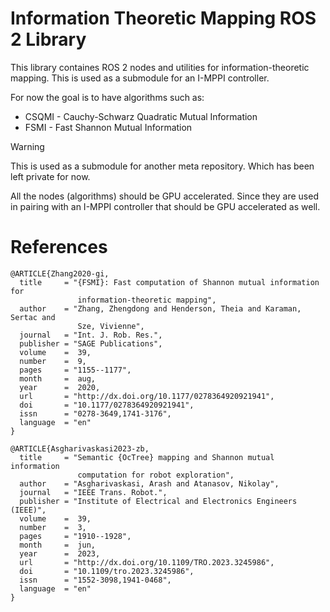 # Information Theoretic Mapping ROS 2 Library

This library containes ROS 2 nodes and utilities for
information-theoretic mapping. This is used as a submodule for an I-MPPI
controller.

For now the goal is to have algorithms such as:

- CSQMI - Cauchy-Schwarz Quadratic Mutual Information
- FSMI - Fast Shannon Mutual Information

> [!WARNING]
> This is used as a submodule for another meta repository. Which has been left
> private for now.

All the nodes (algorithms) should be GPU accelerated. Since they are used in pairing with an I-MPPI controller that should be GPU accelerated as well.

# References

```
@ARTICLE{Zhang2020-gi,
  title     = "{FSMI}: Fast computation of Shannon mutual information for
               information-theoretic mapping",
  author    = "Zhang, Zhengdong and Henderson, Theia and Karaman, Sertac and
               Sze, Vivienne",
  journal   = "Int. J. Rob. Res.",
  publisher = "SAGE Publications",
  volume    =  39,
  number    =  9,
  pages     = "1155--1177",
  month     =  aug,
  year      =  2020,
  url       = "http://dx.doi.org/10.1177/0278364920921941",
  doi       = "10.1177/0278364920921941",
  issn      = "0278-3649,1741-3176",
  language  = "en"
}
```

```
@ARTICLE{Asgharivaskasi2023-zb,
  title     = "Semantic {OcTree} mapping and Shannon mutual information
               computation for robot exploration",
  author    = "Asgharivaskasi, Arash and Atanasov, Nikolay",
  journal   = "IEEE Trans. Robot.",
  publisher = "Institute of Electrical and Electronics Engineers (IEEE)",
  volume    =  39,
  number    =  3,
  pages     = "1910--1928",
  month     =  jun,
  year      =  2023,
  url       = "http://dx.doi.org/10.1109/TRO.2023.3245986",
  doi       = "10.1109/tro.2023.3245986",
  issn      = "1552-3098,1941-0468",
  language  = "en"
}
```
